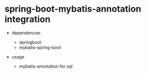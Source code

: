 # spring-boot-mybatis-annotation integration

* dependencies
  * springboot
  * mybatis-spring-boot


* usage
  * mybatis-annotation for sql
